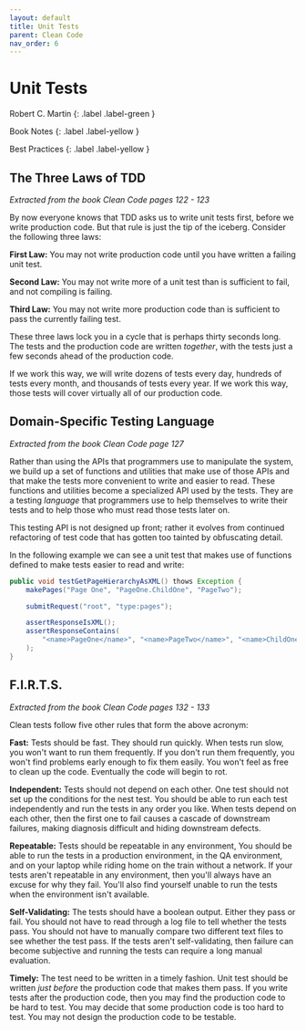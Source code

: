 ```yaml
---
layout: default
title: Unit Tests
parent: Clean Code
nav_order: 6
---
```


# Unit Tests

Robert C. Martin
{: .label .label-green }

Book Notes
{: .label .label-yellow }

Best Practices
{: .label .label-yellow }

## The Three Laws of TDD

*Extracted from the book Clean Code pages 122 - 123*

By now everyone knows that TDD asks us to write unit tests first, before we write production code. But that rule is just the tip of the iceberg. Consider the following three laws:

**First Law:** You may not write production code until you have written a failing unit test.

**Second Law:** You may not write more of a unit test than is sufficient to fail, and not compiling is failing.

**Third Law:** You may not write more production code than is sufficient to pass the currently failing test.

These three laws lock you in a cycle that is perhaps thirty seconds long. The tests and the production code are written *together*, with the tests just a few seconds ahead of the production code.

If we work this way, we will write dozens of tests every day, hundreds of tests every month, and thousands of tests every year. If we work this way, those tests will cover virtually all of our production code.

## Domain-Specific Testing Language

*Extracted from the book Clean Code page 127*

Rather than using the APIs that programmers use to manipulate the system, we build up a set of functions and utilities that make use of those APIs and that make the tests more convenient to write and easier to read. These functions and utilities become a specialized API used by the tests. They are a testing *language* that programmers use to help themselves to write their tests and to help those who must read those tests later on.

This testing API is not designed up front; rather it evolves from continued refactoring of test code that has gotten too tainted by obfuscating detail.

In the following example we can see a unit test that makes use of functions defined to make tests easier to read and write:

```java
public void testGetPageHierarchyAsXML() thows Exception {
    makePages("Page One", "PageOne.ChildOne", "PageTwo");

    submitRequest("root", "type:pages");

    assertResponseIsXML();
    assertResponseContains(
        "<name>PageOne</name>", "<name>PageTwo</name>", "<name>ChildOne</name>"
    );
}
```

## F.I.R.T.S.

*Extracted from the book Clean Code pages 132 - 133*

Clean tests follow five other rules that form the above acronym:

**Fast:** Tests should be fast. They should run quickly. When tests run slow, you won't want to run them frequently. If you don't run them frequently, you won't find problems early enough to fix them easily. You won't feel as free to clean up the code. Eventually the code will begin to rot.

**Independent:** Tests should not depend on each other. One test should not set up the conditions for the nest test. You should be able to run each test independently and run the tests in any order you like. When tests depend on each other, then the first one to fail causes a cascade of downstream failures, making diagnosis difficult and hiding downstream defects.

**Repeatable:** Tests should be repeatable in any environment, You should be able to run the tests in a production environment, in the QA environment, and on your laptop while riding home on the train without a network. If your tests aren't repeatable in any environment, then you'll always have an excuse for why they fail. You'll also find yourself unable to run the tests when the environment isn't available.

**Self-Validating:** The tests should have a boolean output. Either they pass or fail. You should not have to read through a log file to tell whether the tests pass. You should not have to manually compare two different text files to see whether the test pass. If the tests aren't self-validating, then failure can become subjective and running the tests can require a long manual evaluation.

**Timely:** The test need to be written in a timely fashion. Unit test should be written *just before* the production code that makes them pass. If you write tests after the production code, then you may find the production code to be hard to test. You may decide that some production code is too hard to test. You may not design the production code to be testable.
